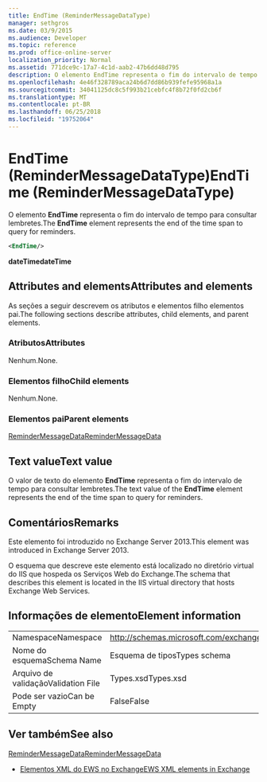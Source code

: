 ```yaml
---
title: EndTime (ReminderMessageDataType)
manager: sethgros
ms.date: 03/9/2015
ms.audience: Developer
ms.topic: reference
ms.prod: office-online-server
localization_priority: Normal
ms.assetid: 771dce9c-17a7-4c1d-aab2-47b6dd48d795
description: O elemento EndTime representa o fim do intervalo de tempo para consultar lembretes.
ms.openlocfilehash: 4e46f328789aca24b6d7dd86b939fefe95968a1a
ms.sourcegitcommit: 34041125dc8c5f993b21cebfc4f8b72f0fd2cb6f
ms.translationtype: MT
ms.contentlocale: pt-BR
ms.lasthandoff: 06/25/2018
ms.locfileid: "19752064"
---
```

# <a name="endtime-remindermessagedatatype"></a><span data-ttu-id="0897b-103">EndTime (ReminderMessageDataType)</span><span class="sxs-lookup"><span data-stu-id="0897b-103">EndTime (ReminderMessageDataType)</span></span>

<span data-ttu-id="0897b-104">O elemento **EndTime** representa o fim do intervalo de tempo para consultar lembretes.</span><span class="sxs-lookup"><span data-stu-id="0897b-104">The **EndTime** element represents the end of the time span to query for reminders.</span></span> 
  
```XML
<EndTime/>
```

 <span data-ttu-id="0897b-105">**dateTime**</span><span class="sxs-lookup"><span data-stu-id="0897b-105">**dateTime**</span></span>
## <a name="attributes-and-elements"></a><span data-ttu-id="0897b-106">Attributes and elements</span><span class="sxs-lookup"><span data-stu-id="0897b-106">Attributes and elements</span></span>

<span data-ttu-id="0897b-107">As seções a seguir descrevem os atributos e elementos filho elementos pai.</span><span class="sxs-lookup"><span data-stu-id="0897b-107">The following sections describe attributes, child elements, and parent elements.</span></span>
  
### <a name="attributes"></a><span data-ttu-id="0897b-108">Atributos</span><span class="sxs-lookup"><span data-stu-id="0897b-108">Attributes</span></span>

<span data-ttu-id="0897b-109">Nenhum.</span><span class="sxs-lookup"><span data-stu-id="0897b-109">None.</span></span>
  
### <a name="child-elements"></a><span data-ttu-id="0897b-110">Elementos filho</span><span class="sxs-lookup"><span data-stu-id="0897b-110">Child elements</span></span>

<span data-ttu-id="0897b-111">Nenhum.</span><span class="sxs-lookup"><span data-stu-id="0897b-111">None.</span></span>
  
### <a name="parent-elements"></a><span data-ttu-id="0897b-112">Elementos pai</span><span class="sxs-lookup"><span data-stu-id="0897b-112">Parent elements</span></span>

[<span data-ttu-id="0897b-113">ReminderMessageData</span><span class="sxs-lookup"><span data-stu-id="0897b-113">ReminderMessageData</span></span>](remindermessagedata.md)
  
## <a name="text-value"></a><span data-ttu-id="0897b-114">Text value</span><span class="sxs-lookup"><span data-stu-id="0897b-114">Text value</span></span>

<span data-ttu-id="0897b-115">O valor de texto do elemento **EndTime** representa o fim do intervalo de tempo para consultar lembretes.</span><span class="sxs-lookup"><span data-stu-id="0897b-115">The text value of the **EndTime** element represents the end of the time span to query for reminders.</span></span> 
  
## <a name="remarks"></a><span data-ttu-id="0897b-116">Comentários</span><span class="sxs-lookup"><span data-stu-id="0897b-116">Remarks</span></span>

<span data-ttu-id="0897b-117">Este elemento foi introduzido no Exchange Server 2013.</span><span class="sxs-lookup"><span data-stu-id="0897b-117">This element was introduced in Exchange Server 2013.</span></span>
  
<span data-ttu-id="0897b-118">O esquema que descreve este elemento está localizado no diretório virtual do IIS que hospeda os Serviços Web do Exchange.</span><span class="sxs-lookup"><span data-stu-id="0897b-118">The schema that describes this element is located in the IIS virtual directory that hosts Exchange Web Services.</span></span>
  
## <a name="element-information"></a><span data-ttu-id="0897b-119">Informações de elemento</span><span class="sxs-lookup"><span data-stu-id="0897b-119">Element information</span></span>

|||
|:-----|:-----|
|<span data-ttu-id="0897b-120">Namespace</span><span class="sxs-lookup"><span data-stu-id="0897b-120">Namespace</span></span>  <br/> |http://schemas.microsoft.com/exchange/services/2006/types  <br/> |
|<span data-ttu-id="0897b-121">Nome do esquema</span><span class="sxs-lookup"><span data-stu-id="0897b-121">Schema Name</span></span>  <br/> |<span data-ttu-id="0897b-122">Esquema de tipos</span><span class="sxs-lookup"><span data-stu-id="0897b-122">Types schema</span></span>  <br/> |
|<span data-ttu-id="0897b-123">Arquivo de validação</span><span class="sxs-lookup"><span data-stu-id="0897b-123">Validation File</span></span>  <br/> |<span data-ttu-id="0897b-124">Types.xsd</span><span class="sxs-lookup"><span data-stu-id="0897b-124">Types.xsd</span></span>  <br/> |
|<span data-ttu-id="0897b-125">Pode ser vazio</span><span class="sxs-lookup"><span data-stu-id="0897b-125">Can be Empty</span></span>  <br/> |<span data-ttu-id="0897b-126">False</span><span class="sxs-lookup"><span data-stu-id="0897b-126">False</span></span>  <br/> |
   
## <a name="see-also"></a><span data-ttu-id="0897b-127">Ver também</span><span class="sxs-lookup"><span data-stu-id="0897b-127">See also</span></span>



[<span data-ttu-id="0897b-128">ReminderMessageData</span><span class="sxs-lookup"><span data-stu-id="0897b-128">ReminderMessageData</span></span>](remindermessagedata.md)


- [<span data-ttu-id="0897b-129">Elementos XML do EWS no Exchange</span><span class="sxs-lookup"><span data-stu-id="0897b-129">EWS XML elements in Exchange</span></span>](ews-xml-elements-in-exchange.md)

